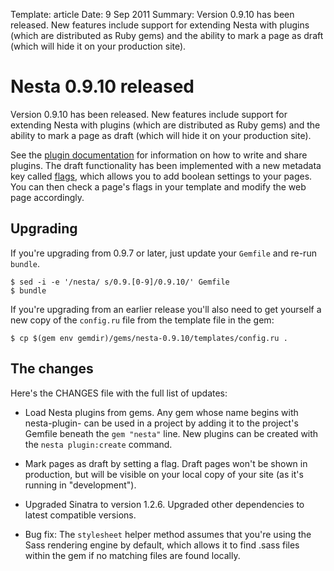 Template: article
Date: 9 Sep 2011
Summary: Version 0.9.10 has been released. New features include support for extending Nesta with plugins (which are distributed as Ruby gems) and the ability to mark a page as draft (which will hide it on your production site).

# Nesta 0.9.10 released

Version 0.9.10 has been released. New features include support for extending
Nesta with plugins (which are distributed as Ruby gems) and the ability to mark
a page as draft (which will hide it on your production site).

See the [plugin documentation][] for information on how to write and share
plugins. The draft functionality has been implemented with a new metadata key
called [flags][], which allows you to add boolean settings to your
pages. You can then check a page's flags in your template and modify the
web page accordingly.

[plugin documentation]: /docs/plugins
[flags]: /docs/creating-content/metadata-reference#flags

## Upgrading

If you're upgrading from 0.9.7 or later, just update your `Gemfile` and re-run
`bundle`.

    $ sed -i -e '/nesta/ s/0.9.[0-9]/0.9.10/' Gemfile
    $ bundle

If you're upgrading from an earlier release you'll also need to get
yourself a new copy of the `config.ru` file from the template file in the
gem:

    $ cp $(gem env gemdir)/gems/nesta-0.9.10/templates/config.ru .

## The changes

Here's the CHANGES file with the full list of updates:

 * Load Nesta plugins from gems. Any gem whose name begins with
   nesta-plugin- can be used in a project by adding it to the project's
   Gemfile beneath the `gem "nesta"` line. New plugins can be created
   with the `nesta plugin:create` command.

 * Mark pages as draft by setting a flag. Draft pages won't be shown in
   production, but will be visible on your local copy of your site (as
   it's running in "development").

 * Upgraded Sinatra to version 1.2.6. Upgraded other dependencies to
   latest compatible versions.

 * Bug fix: The `stylesheet` helper method assumes that you're using
   the Sass rendering engine by default, which allows it to find .sass
   files within the gem if no matching files are found locally.
